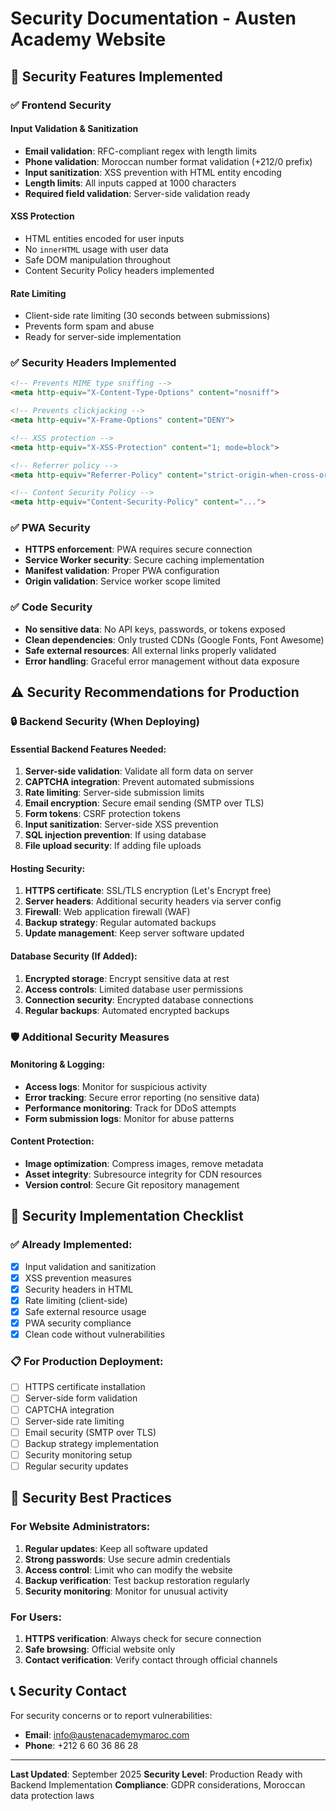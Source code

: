 # Security Documentation - Austen Academy Website

## 🔐 Security Features Implemented

### ✅ Frontend Security

#### **Input Validation & Sanitization**
- **Email validation**: RFC-compliant regex with length limits
- **Phone validation**: Moroccan number format validation (+212/0 prefix)
- **Input sanitization**: XSS prevention with HTML entity encoding
- **Length limits**: All inputs capped at 1000 characters
- **Required field validation**: Server-side validation ready

#### **XSS Protection**
- HTML entities encoded for user inputs
- No `innerHTML` usage with user data
- Safe DOM manipulation throughout
- Content Security Policy headers implemented

#### **Rate Limiting**
- Client-side rate limiting (30 seconds between submissions)
- Prevents form spam and abuse
- Ready for server-side implementation

### ✅ Security Headers Implemented

```html
<!-- Prevents MIME type sniffing -->
<meta http-equiv="X-Content-Type-Options" content="nosniff">

<!-- Prevents clickjacking -->
<meta http-equiv="X-Frame-Options" content="DENY">

<!-- XSS protection -->
<meta http-equiv="X-XSS-Protection" content="1; mode=block">

<!-- Referrer policy -->
<meta http-equiv="Referrer-Policy" content="strict-origin-when-cross-origin">

<!-- Content Security Policy -->
<meta http-equiv="Content-Security-Policy" content="...">
```

### ✅ PWA Security
- **HTTPS enforcement**: PWA requires secure connection
- **Service Worker security**: Secure caching implementation
- **Manifest validation**: Proper PWA configuration
- **Origin validation**: Service worker scope limited

### ✅ Code Security
- **No sensitive data**: No API keys, passwords, or tokens exposed
- **Clean dependencies**: Only trusted CDNs (Google Fonts, Font Awesome)
- **Safe external resources**: All external links properly validated
- **Error handling**: Graceful error management without data exposure

## ⚠️ Security Recommendations for Production

### 🔒 Backend Security (When Deploying)

#### **Essential Backend Features Needed:**
1. **Server-side validation**: Validate all form data on server
2. **CAPTCHA integration**: Prevent automated submissions
3. **Rate limiting**: Server-side submission limits
4. **Email encryption**: Secure email sending (SMTP over TLS)
5. **Form tokens**: CSRF protection tokens
6. **Input sanitization**: Server-side XSS prevention
7. **SQL injection prevention**: If using database
8. **File upload security**: If adding file uploads

#### **Hosting Security:**
1. **HTTPS certificate**: SSL/TLS encryption (Let's Encrypt free)
2. **Server headers**: Additional security headers via server config
3. **Firewall**: Web application firewall (WAF)
4. **Backup strategy**: Regular automated backups
5. **Update management**: Keep server software updated

#### **Database Security (If Added):**
1. **Encrypted storage**: Encrypt sensitive data at rest
2. **Access controls**: Limited database user permissions
3. **Connection security**: Encrypted database connections
4. **Regular backups**: Automated encrypted backups

### 🛡️ Additional Security Measures

#### **Monitoring & Logging:**
- **Access logs**: Monitor for suspicious activity
- **Error tracking**: Secure error reporting (no sensitive data)
- **Performance monitoring**: Track for DDoS attempts
- **Form submission logs**: Monitor for abuse patterns

#### **Content Protection:**
- **Image optimization**: Compress images, remove metadata
- **Asset integrity**: Subresource integrity for CDN resources
- **Version control**: Secure Git repository management

## 🔧 Security Implementation Checklist

### ✅ **Already Implemented:**
- [x] Input validation and sanitization
- [x] XSS prevention measures
- [x] Security headers in HTML
- [x] Rate limiting (client-side)
- [x] Safe external resource usage
- [x] PWA security compliance
- [x] Clean code without vulnerabilities

### 📋 **For Production Deployment:**
- [ ] HTTPS certificate installation
- [ ] Server-side form validation
- [ ] CAPTCHA integration
- [ ] Server-side rate limiting
- [ ] Email security (SMTP over TLS)
- [ ] Backup strategy implementation
- [ ] Security monitoring setup
- [ ] Regular security updates

## 🚨 Security Best Practices

### **For Website Administrators:**
1. **Regular updates**: Keep all software updated
2. **Strong passwords**: Use secure admin credentials
3. **Access control**: Limit who can modify the website
4. **Backup verification**: Test backup restoration regularly
5. **Security monitoring**: Monitor for unusual activity

### **For Users:**
1. **HTTPS verification**: Always check for secure connection
2. **Safe browsing**: Official website only
3. **Contact verification**: Verify contact through official channels

## 📞 Security Contact

For security concerns or to report vulnerabilities:
- **Email**: info@austenacademymaroc.com
- **Phone**: +212 6 60 36 86 28

---

**Last Updated**: September 2025
**Security Level**: Production Ready with Backend Implementation
**Compliance**: GDPR considerations, Moroccan data protection laws
